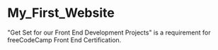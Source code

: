 # My_First_Website
"Get Set for our Front End Development Projects" is a requirement for freeCodeCamp Front End Certification.
